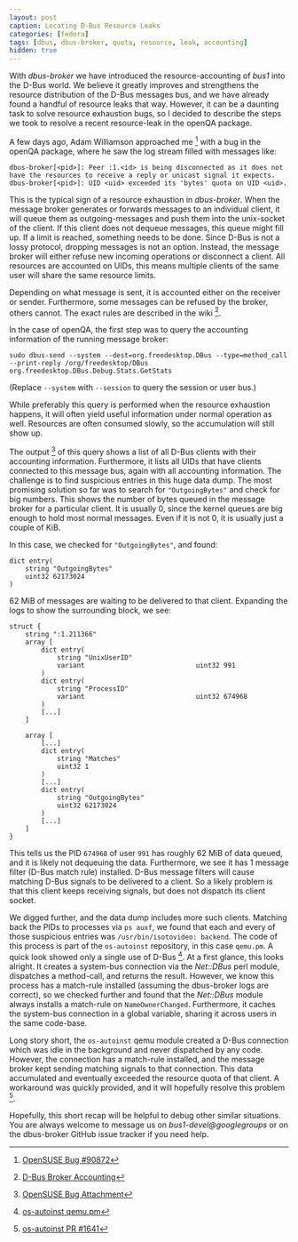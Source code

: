 ```yaml
---
layout: post
caption: Locating D-Bus Resource Leaks
categories: [fedora]
tags: [dbus, dbus-broker, quota, resource, leak, accounting]
hidden: true
---
```


With _dbus-broker_ we have introduced the resource-accounting of _bus1_
into the D-Bus world. We believe it greatly improves and strengthens
the resource distribution of the D-Bus messages bus, and we have already found
a handful of resource leaks that way. However, it can be a daunting task to
solve resource exhaustion bugs, so I decided to describe the steps we took to
resolve a recent resource-leak in the openQA package.

A few days ago, Adam Williamson approached me [^1] with a bug in the openQA
package, where he saw the log stream filled with messages like:

    dbus-broker[<pid>]: Peer :1.<id> is being disconnected as it does not have the resources to receive a reply or unicast signal it expects.
    dbus-broker[<pid>]: UID <uid> exceeded its 'bytes' quota on UID <uid>.

This is the typical sign of a resource exhaustion in _dbus-broker_. When the
message broker generates or forwards messages to an individual client, it will
queue them as outgoing-messages and push them into the unix-socket of the
client. If this client does not dequeue messages, this queue might fill up. If
a limit is reached, something needs to be done. Since D-Bus is not a lossy
protocol, dropping messages is not an option. Instead, the message broker will
either refuse new incoming operations or disconnect a client. All resources are
accounted on UIDs, this means multiple clients of the same user will share the
same resource limits.

Depending on what message is sent, it is accounted either on the receiver or
sender. Furthermore, some messages can be refused by the broker, others
cannot. The exact rules are described in the wiki [^2].

In the case of openQA, the first step was to query the accounting information
of the running message broker:

    sudo dbus-send --system --dest=org.freedesktop.DBus --type=method_call --print-reply /org/freedesktop/DBus org.freedesktop.DBus.Debug.Stats.GetStats

(Replace `--system` with `--session` to query the session or user bus.)

While preferably this query is performed when the resource exhaustion happens,
it will often yield useful information under normal operation as well.
Resources are often consumed slowly, so the accumulation will still show up.

The output [^3] of this query shows a list of all D-Bus clients with their
accounting information. Furthermore, it lists all UIDs that have clients
connected to this message bus, again with all accounting information. The
challenge is to find suspicious entries in this huge data dump. The most
promising solution so far was to search for `"OutgoingBytes"` and check for
big numbers. This shows the number of bytes queued in the message broker for
a particular client. It is usually 0, since the kernel queues are big enough
to hold most normal messages. Even if it is not 0, it is usually just a couple
of KiB.

In this case, we checked for `"OutgoingBytes"`, and found:

    dict entry(
        string "OutgoingBytes"
        uint32 62173024
    )

62 MiB of messages are waiting to be delivered to that client. Expanding the
logs to show the surrounding block, we see:

    struct {
        string ":1.211366"
        array [
            dict entry(
                string "UnixUserID"
                variant                            uint32 991
            )
            dict entry(
                string "ProcessID"
                variant                            uint32 674968
            )
            [...]
        ]

        array [
            [...]
            dict entry(
                string "Matches"
                uint32 1
            )
            [...]
            dict entry(
                string "OutgoingBytes"
                uint32 62173024
            )
            [...]
        ]
    }

This tells us the PID `674968` of user `991` has roughly 62 MiB of data queued,
and it is likely not dequeuing the data. Furthermore, we see it has 1 message
filter (D-Bus match rule) installed. D-Bus message filters will cause matching
D-Bus signals to be delivered to a client. So a likely problem is that this
client keeps receiving signals, but does not dispatch its client socket.

We digged further, and the data dump includes more such clients. Matching back
the PIDs to processes via `ps auxf`, we found that each and every of those
suspicious entries was `/usr/bin/isotovideo: backend`. The code of this process
is part of the `os-autoinst` repository, in this case `qemu.pm`. A quick look
showed only a single use of D-Bus [^4]. At a first glance, this looks alright.
It creates a system-bus connection via the _Net::DBus_ perl module, dispatches
a method-call, and returns the result. However, we know this process has a
match-rule installed (assuming the dbus-broker logs are correct), so we checked
further and found that the _Net::DBus_ module always installs a match-rule on
`NameOwnerChanged`. Furthermore, it caches the system-bus connection in a
global variable, sharing it across users in the same code-base.

Long story short, the `os-autoinst` qemu module created a D-Bus connection
which was idle in the background and never dispatched by any code. However, the
connection has a match-rule installed, and the message broker kept sending
matching signals to that connection. This data accumulated and eventually
exceeded the resource quota of that client. A workaround was quickly provided,
and it will hopefully resolve this problem [^5].

Hopefully, this short recap will be helpful to debug other similar situations.
You are always welcome to message us on _bus1-devel@googlegroups_ or on the
dbus-broker GitHub issue tracker if you need help.

[^1]: [OpenSUSE Bug #90872](https://progress.opensuse.org/issues/90872)
[^2]: [D-Bus Broker Accounting](https://github.com/bus1/dbus-broker/wiki/Accounting)
[^3]: [OpenSUSE Bug Attachment](https://progress.opensuse.org/attachments/11201/dbusdebug.txt)
[^4]: [os-autoinst qemu.pm](https://github.com/os-autoinst/os-autoinst/blob/965960f534c93ef12f0978014d589b8b2be6e6d2/backend/qemu.pm#L138)
[^5]: [os-autoinst PR #1641](https://github.com/os-autoinst/os-autoinst/pull/1641)

